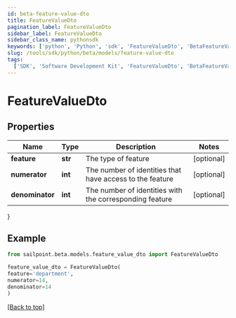 ```yaml
---
id: beta-feature-value-dto
title: FeatureValueDto
pagination_label: FeatureValueDto
sidebar_label: FeatureValueDto
sidebar_class_name: pythonsdk
keywords: ['python', 'Python', 'sdk', 'FeatureValueDto', 'BetaFeatureValueDto']
slug: /tools/sdk/python/beta/models/feature-value-dto
tags:
  ['SDK', 'Software Development Kit', 'FeatureValueDto', 'BetaFeatureValueDto']
---
```


# FeatureValueDto

## Properties

| Name | Type | Description | Notes |
| --- | --- | --- | --- |
| **feature** | **str** | The type of feature | [optional] |
| **numerator** | **int** | The number of identities that have access to the feature | [optional] |
| **denominator** | **int** | The number of identities with the corresponding feature | [optional] |

}

## Example

```python
from sailpoint.beta.models.feature_value_dto import FeatureValueDto

feature_value_dto = FeatureValueDto(
feature='department',
numerator=14,
denominator=14
)

```

[[Back to top]](#)
